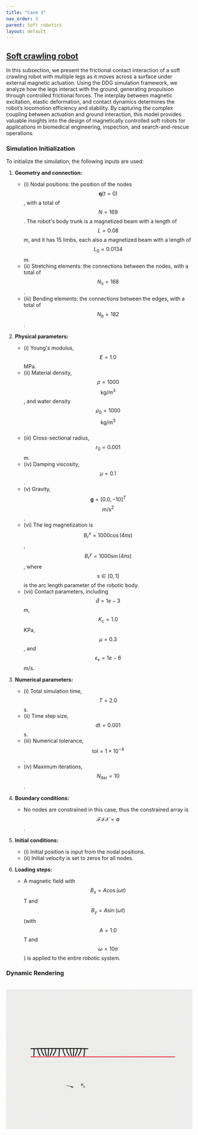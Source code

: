 ```yaml
---
title: "Case 3"
nav_order: 3
parent: Soft robotics
layout: default
---
```


## [Soft crawling robot](https://github.com/weicheng-huang-mechanics/DDG_Tutorial/tree/main/soft_robot/case_3)

In this subsection, we present the frictional contact interaction of a soft crawling robot with multiple legs as it moves across a surface under external magnetic actuation. Using the DDG simulation framework, we analyze how the legs interact with the ground, generating propulsion through controlled frictional forces. The interplay between magnetic excitation, elastic deformation, and contact dynamics determines the robot’s locomotion efficiency and stability. By capturing the complex coupling between actuation and ground interaction, this model provides valuable insights into the design of magnetically controlled soft robots for applications in biomedical engineering, inspection, and search-and-rescue operations.

### Simulation Initialization

To initialize the simulation, the following inputs are used:

1. **Geometry and connection:**
   - (i) Nodal positions: the position of the nodes $$\mathbf{q}(t=0)$$, with a total of $$N = 169$$. The robot's body trunk is a magnetized beam with a length of $$L = 0.08$$ m, and it has 15 limbs, each also a magnetized beam with a length of $$L_0 = 0.0134$$ m.
   - (ii) Stretching elements: the connections between the nodes, with a total of $$N_s = 168$$.
   - (iii) Bending elements: the connections between the edges, with a total of $$N_b = 182$$.

2. **Physical parameters:**
   - (i) Young's modulus, $$E = 1.0$$ MPa.
   - (ii) Material density, $$\rho = 1000$$ $$\mathrm{kg/m^3}$$, and water density $$\rho_0 = 1000$$ $$\mathrm{kg/m^3}$$.
   - (iii) Cross-sectional radius, $$r_0 = 0.001$$ m.
   - (iv) Damping viscosity, $$\mu = 0.1$$.
   - (v) Gravity, $$\mathbf{g} = [0.0, -10]^{T}$$ $$\mathrm{m/s^2}$$.
   - (vi) The leg magnetization is $$B_r^x = 1000 \cos(4 \pi s)$$, $$B_r^y = 1000 \sin(4 \pi s)$$, where $$s \in [0,1]$$ is the arc length parameter of the robotic body.
   - (vii) Contact parameters, including $$\hat{d} = 1e-3$$ m, $$K_c = 1.0$$ KPa, $$\mu = 0.3$$, and $$\epsilon_v = 1e-6$$ m/s.

3. **Numerical parameters:**
   - (i) Total simulation time, $$T = 2.0$$ s.
   - (ii) Time step size, $$\mathrm{dt} = 0.001$$ s.
   - (iii) Numerical tolerance, $$\mathrm{tol} = 1 \times 10^{-4}$$.
   - (iv) Maximum iterations, $$N_{\mathrm{iter}} = 10$$.

4. **Boundary conditions:**
   - No nodes are constrained in this case, thus the constrained array is $$\mathcal{FIX} = \emptyset$$.

5. **Initial conditions:**
   - (i) Initial position is input from the nodal positions.
   - (ii) Initial velocity is set to zeros for all nodes.

6. **Loading steps:**
   - A magnetic field with $$B_x = A \cos(\omega t)$$ T and $$B_y = A \sin(\omega t)$$ (with $$A = 1.0$$ T and $$\omega = 10\pi$$) is applied to the entire robotic system.


### Dynamic Rendering
<br/><img src='../assets/videos/robot_3.gif' width="600">